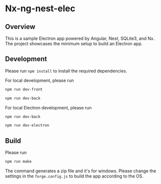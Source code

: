 # Nx-ng-nest-elec

## Overview

This is a sample Electron app powered by Angular, Nest, SQLite3, and Nx. The project showcases the minimum setup to build an Electron app.

## Development

Please run `npm install` to install the required dependencies.

For local development, please run

```bash
npm run dev-front
```

```bash
npm run dev-back
```

For local Electron development, please run

```bash
npm run dev-back
```

```bash
npm run dev-electron
```

## Build

Please run

```bash
npm run make
```

The command generates a zip file and it's for windows. Please change the settings in the `forge.config.js` to build the app according to the OS.
